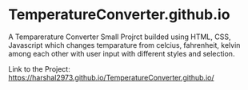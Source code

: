 # TemperatureConverter.github.io
  A Temparerature Converter Small Projrct builded using HTML, CSS, Javascript which changes temparature from celcius, fahrenheit, kelvin among each other with user input with different styles and selection.
  
  Link to the Project: https://harshal2973.github.io/TemperatureConverter.github.io/
